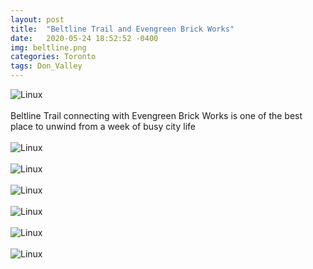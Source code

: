 ```yaml
---
layout: post
title:  "Beltline Trail and Evengreen Brick Works"
date:   2020-05-24 18:52:52 -0400
img: beltline.png
categories: Toronto
tags: Don_Valley
---
```


![Linux]({{site.baseurl}}/images/beltline.png)
<br>
<br>
Beltline Trail connecting with Evengreen Brick Works is one of the best place to unwind from a week of busy city life
<br>
<br>
![Linux]({{site.baseurl}}/images/beltline1.jpg)
<br>
<br>
![Linux]({{site.baseurl}}/images/beltline2.jpg)
<br>
<br>
![Linux]({{site.baseurl}}/images/beltline3.jpg)
<br>
<br>
![Linux]({{site.baseurl}}/images/beltline4.jpg)
<br>
<br>
![Linux]({{site.baseurl}}/images/beltline5.jpg)
<br>
<br>
![Linux]({{site.baseurl}}/images/beltline6.jpg)
